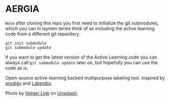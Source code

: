 # AERGIA
`Note` after cloning this repo you first need to initialize the git submodules, which you can in laymen terms think of as including the active learning code from a different git repository.

```
git init submodule
git submodule update
```

If you want to get the latest version of the Active Learning code you can always call `git submodule update` later on, but hopefully you can use the code as is.


Open-source active-learning backed multipurpose labeling tool.
Inspired by [prodigy](https://prodi.gy/demo) and [Labelobx](https://labelbox.com/).

Photo by [Holger Link](https://unsplash.com/@photoholgic) on [Unsplash](https://unsplash.com/).